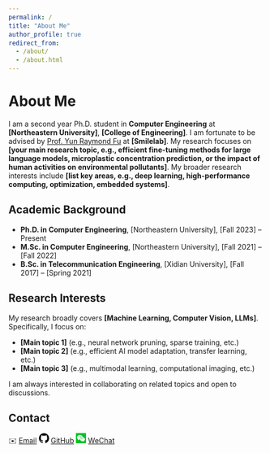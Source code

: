 ```yaml
---
permalink: /
title: "About Me"
author_profile: true
redirect_from: 
  - /about/
  - /about.html
---
```


# About Me

I am a second year Ph.D. student in **Computer Engineering** at **[Northeastern University]**, **[College of Engineering]**. I am fortunate to be advised by [Prof. Yun Raymond Fu](https://www1.ece.neu.edu/~yunfu/) at **[Smilelab]**. My research focuses on **[your main research topic, e.g., efficient fine-tuning methods for large language models, microplastic concentration prediction, or the impact of human activities on environmental pollutants]**. My broader research interests include **[list key areas, e.g., deep learning, high-performance computing, optimization, embedded systems]**.

## Academic Background

- **Ph.D. in Computer Engineering**, [Northeastern University], [Fall 2023] – Present  
- **M.Sc. in Computer Engineering**, [Northeastern University], [Fall 2021] – [Fall 2022]  
- **B.Sc. in Telecommunication Engineering**, [Xidian University], [Fall 2017] – [Spring 2021]  

## Research Interests

My research broadly covers **[Machine Learning, Computer Vision, LLMs]**. Specifically, I focus on:
- **[Main topic 1]** (e.g., neural network pruning, sparse training, etc.)
- **[Main topic 2]** (e.g., efficient AI model adaptation, transfer learning, etc.)
- **[Main topic 3]** (e.g., multimodal learning, computational imaging, etc.)

I am always interested in collaborating on related topics and open to discussions.

## Contact

✉️ [Email](mailto:XX@your_university.edu)
<img src="../images/github.png" alt="WeChat QR Code" width="20"/> [GitHub](https://github.com/KKHYA)
<img src="../images/wechat.png" alt="WeChat QR Code" width="20"/> [WeChat](../images/wechatqr.png)
